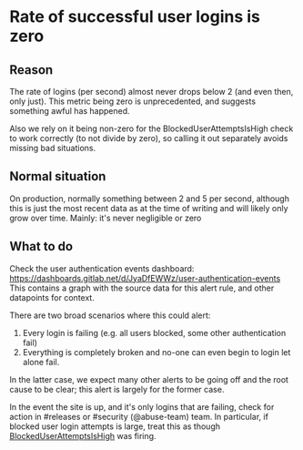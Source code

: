# Rate of successful user logins is zero

## Reason

The rate of logins (per second) almost never drops below 2 (and even then, only just).  This metric being zero is unprecedented, and suggests something awful has happened.

Also we rely on it being non-zero for the BlockedUserAttemptsIsHigh check to work correctly (to not divide by zero), so calling it out separately avoids missing bad situations.

## Normal situation

On production, normally something between 2 and 5 per second, although this is just the most recent data as at the time of writing and will likely only grow over time.  Mainly: it's never negligible or zero

## What to do

Check the user authentication events dashboard: https://dashboards.gitlab.net/d/JyaDfEWWz/user-authentication-events  This contains a graph with the source data for this alert rule, and other datapoints for context.

There are two broad scenarios where this could alert:

1. Every login is failing (e.g. all users blocked, some other authentication fail)
1. Everything is completely broken and no-one can even begin to login let alone fail.

In the latter case, we expect many other alerts to be going off and the root cause to be clear; this alert is largely for the former case.

In the event the site is up, and it's only logins that are failing, check for action in #releases or #security (@abuse-team) team.  In particular, if blocked user login attempts is large, treat this as though [BlockedUserAttemptsIsHigh](blocked-user-logins.md) was firing.
